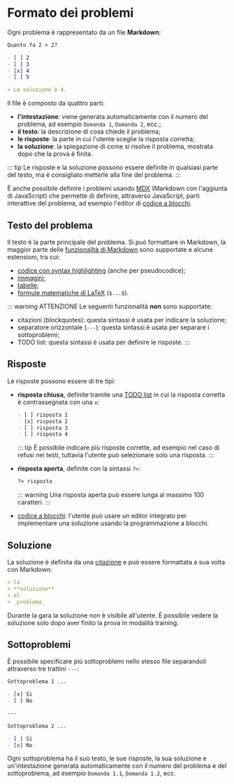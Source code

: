 # Formato dei problemi

Ogni problema è rappresentato da un file **Markdown**:

```md
Quanto fa 2 + 2?

- [ ] 2
- [ ] 3
- [x] 4
- [ ] 5

> La soluzione è 4.
```

Il file è composto da quattro parti:

- **l'intestazione**: viene generata automaticamente con il numero del problema, ad esempio `Domanda 1`, `Domanda 2`, ecc.;
- **il testo**: la descrizione di cosa chiede il problema;
- **le risposte**: la parte in cui l'utente sceglie la risposta corretta;
- **la soluzione**: la spiegazione di come si risolve il problema, mostrata dopo che la prova è finita.

::: tip
Le risposte e la soluzione possono essere definite in qualsiasi parte del testo, ma è consigliato metterle alla fine del problema.
:::

È anche possibile definire i problemi usando [MDX](https://mdxjs.com/) (Markdown con l'aggiunta di JavaScript) che permette di definire, attraverso JavaScript, parti interattive del problema, ad esempio l'editor di [codice a blocchi](./blockly).

## Testo del problema

Il testo è la parte principale del problema. Si può formattare in Markdown, la maggior parte delle [funzionalità di Markdown](https://www.markdownguide.org/basic-syntax/) sono supportate e alcune estensioni, tra cui:

- [codice con syntax highlighting](https://www.markdownguide.org/extended-syntax/#syntax-highlighting) (anche per pseudocodice);
- [immagini](./images);
- [tabelle](https://www.markdownguide.org/extended-syntax/#tables);
- [formule matematiche di LaTeX](https://en.wikibooks.org/wiki/LaTeX/Mathematics) (`$...$`).

::: warning ATTENZIONE
Le seguenti funzionalità **non** sono supportate:

- citazioni (blockquotes): questa sintassi è usata per indicare la soluzione;
- separatore orizzontale (`---`): questa sintassi è usata per separare i sottoproblemi;
- TODO list: questa sintassi è usata per definire le risposte.
:::

## Risposte

Le risposte possono essere di tre tipi:

- **risposta chiusa**, definite tramite una [TODO list](https://www.markdownguide.org/extended-syntax/#task-lists) in cui la risposta corretta è contrassegnata con una `x`:
  ```md
  - [ ] risposta 1
  - [x] risposta 2
  - [ ] risposta 3
  - [ ] risposta 4
  ```
  ::: tip
  È possibile indicare più risposte corrette, ad esempio nel caso di refusi nei testi, tuttavia l'utente può selezionare solo una risposta.
  :::

- **risposta aperta**, definite con la sintassi `?>`:
  ```md
  ?> risposta
  ```
  ::: warning
  Una risposta aperta può essere lunga al massimo 100 caratteri.
  :::
  
- [codice a blocchi](./blockly): l'utente può usare un editor integrato per implementare una soluzione usando la programmazione a blocchi.

## Soluzione

La soluzione è definita da una [citazione](https://www.markdownguide.org/basic-syntax/#blockquotes-1) e può essere formattata a sua volta con Markdown:

```md
> la
> **soluzione**
> al
> _problema_
```

Durante la gara la soluzione non è visibile all'utente. È possibile vedere la soluzione solo dopo aver finito la prova in modalità training.

## Sottoproblemi

È possibile specificare più sottoproblemi nello stesso file separandoli attraverso tre trattini `---`:

```md
Sottoproblema 1 ...

- [x] Sì
- [ ] No

---

Sottoproblema 2 ...

- [ ] Sì
- [x] No
```

Ogni sottoproblema ha il suo testo, le sue risposte, la sua soluzione e un'intestazione generata automaticamente con il numero del problema e del sottoproblema, ad esempio `Domanda 1.1`, `Domanda 1.2`, ecc.
